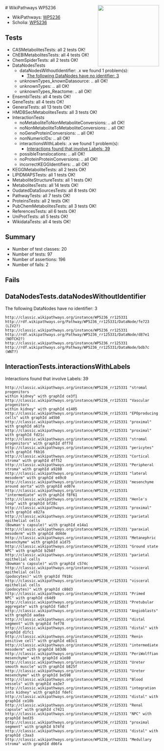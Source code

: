 <img style="float: right; width: 200px" src="https://upload.wikimedia.org/wikipedia/commons/thumb/8/83/Wplogo_with_text_500.png/640px-Wplogo_with_text_500.png" />
# WikiPathways WP5236

* WikiPathways: [WP5236](https://wikipathways.org/pathways/WP5236)
* Scholia: [WP5236](https://scholia.toolforge.org/wikipathways/WP5236)
## Tests
* CASMetabolitesTests: all 2 tests OK!
* ChEBIMetabolitesTests: all 4 tests OK!
* ChemSpiderTests: all 2 tests OK!
* DataNodesTests
    * dataNodesWithoutIdentifier: .x we found 1 problem(s):
        * [The following DataNodes have no identifier: 3](#d2d32fa2)
    * unknownTypes_knownDatasource: .. all OK!
    * unknownTypes: .. all OK!
    * unknownTypes_Reactome: .. all OK!
* EnsemblTests: all 4 tests OK!
* GeneTests: all 4 tests OK!
* GeneralTests: all 13 tests OK!
* HMDBSecMetabolitesTests: all 3 tests OK!
* InteractionTests
    * noMetaboliteToNonMetaboliteConversions: .. all OK!
    * noNonMetaboliteToMetaboliteConversions: .. all OK!
    * noGeneProteinConversions: .. all OK!
    * nonNumericIDs: .. all OK!
    * interactionsWithLabels: .x we found 1 problem(s):
        * [Interactions found that involve Labels: 39](#fe97a8ff)
    * possibleTranslocations: .. all OK!
    * noProteinProteinConversions: .. all OK!
    * incorrectKEGGIdentifiers: .. all OK!
* KEGGMetaboliteTests: all 2 tests OK!
* LIPIDMAPSTests: all 1 tests OK!
* MetaboliteStructureTests: all 1 tests OK!
* MetabolitesTests: all 14 tests OK!
* OudatedDataSourcesTests: all 8 tests OK!
* PathwayTests: all 7 tests OK!
* ProteinsTests: all 2 tests OK!
* PubChemMetabolitesTests: all 3 tests OK!
* ReferencesTests: all 6 tests OK!
* UniProtTests: all 5 tests OK!
* WikidataTests: all 4 tests OK!


## Summary

* Number of test classes: 20
* Number of tests: 97
* Number of assertions: 196
* Number of fails: 2

## Fails

<a name="d2d32fa2" />

## DataNodesTests.dataNodesWithoutIdentifier

The following DataNodes have no identifier: 3
```
http://classic.wikipathways.org/instance/WP5236_rr125331 http://rdf.wikipathways.org/Pathway/WP5236_rr125331/DataNode/fe723 (LIV2?)
http://classic.wikipathways.org/instance/WP5236_rr125331 http://rdf.wikipathways.org/Pathway/WP5236_rr125331/DataNode/d87e1 (NOTCH2?)
http://classic.wikipathways.org/instance/WP5236_rr125331 http://rdf.wikipathways.org/Pathway/WP5236_rr125331/DataNode/bdb7c (WNT?)
```

<a name="fe97a8ff" />

## InteractionTests.interactionsWithLabels

Interactions found that involve Labels: 39
```
http://classic.wikipathways.org/instance/WP5236_rr125331 "stromal
progenitors
within kidney" with graphId ce3f1
http://classic.wikipathways.org/instance/WP5236_rr125331 "Vascular progenitors
within kidney" with graphId e1405
http://classic.wikipathways.org/instance/WP5236_rr125331 "EPOproducing
cells" with graphId a45b0
http://classic.wikipathways.org/instance/WP5236_rr125331 "proximal" with graphId a61fa
http://classic.wikipathways.org/instance/WP5236_rr125331 "proximal" with graphId fd21c
http://classic.wikipathways.org/instance/WP5236_rr125331 "stromal
progenitors" with graphId dff7d
http://classic.wikipathways.org/instance/WP5236_rr125331 "pericytes" with graphId f6b16
http://classic.wikipathways.org/instance/WP5236_rr125331 "Cortical stroma" with graphId dff52
http://classic.wikipathways.org/instance/WP5236_rr125331 "Peripheral stroma" with graphId a9280
http://classic.wikipathways.org/instance/WP5236_rr125331 "lateral
mesoderm" with graphId e49c0
http://classic.wikipathways.org/instance/WP5236_rr125331 "mesenchyme
around aorta" with graphId ed07e
http://classic.wikipathways.org/instance/WP5236_rr125331 "intermediate" with graphId f8f61
http://classic.wikipathways.org/instance/WP5236_rr125331 "Henle's loop" with graphId bf28c
http://classic.wikipathways.org/instance/WP5236_rr125331 "proximal" with graphId e827a
http://classic.wikipathways.org/instance/WP5236_rr125331 "parietal
epithelial cells
(Bowman's capsule)" with graphId e14a1
http://classic.wikipathways.org/instance/WP5236_rr125331 "paraxial
mesoderm" with graphId dd4de
http://classic.wikipathways.org/instance/WP5236_rr125331 "Metanephric
mesenchyme" with graphId a1d75
http://classic.wikipathways.org/instance/WP5236_rr125331 "Ground state
NPC" with graphId b2b8f
http://classic.wikipathways.org/instance/WP5236_rr125331 "parietal
epithelial cells
(Bowman's capsule)" with graphId c574c
http://classic.wikipathways.org/instance/WP5236_rr125331 "visceral 
epithelial cells
(podocytes)" with graphId f918c
http://classic.wikipathways.org/instance/WP5236_rr125331 "visceral 
epithelial cells
(podocytes)" with graphId c88d3
http://classic.wikipathways.org/instance/WP5236_rr125331 "Primed
NPC" with graphId c64d9
http://classic.wikipathways.org/instance/WP5236_rr125331 "Pretubular
aggregate" with graphId fa8cf
http://classic.wikipathways.org/instance/WP5236_rr125331 "Angioblasts" with graphId aadaa
http://classic.wikipathways.org/instance/WP5236_rr125331 "distal segment" with graphId fef78
http://classic.wikipathways.org/instance/WP5236_rr125331 "distal" with graphId d1fc1
http://classic.wikipathways.org/instance/WP5236_rr125331 "Renin positive cell" with graphId e83c1
http://classic.wikipathways.org/instance/WP5236_rr125331 "intermediate
mesoderm" with graphId b83d6
http://classic.wikipathways.org/instance/WP5236_rr125331 "PeriWolffian
mesenchyme" with graphId a1e80
http://classic.wikipathways.org/instance/WP5236_rr125331 "Ureter
smooth muscle" with graphId b825f
http://classic.wikipathways.org/instance/WP5236_rr125331 "Ureter
mesenchyme" with graphId be598
http://classic.wikipathways.org/instance/WP5236_rr125331 "Blood vessels" with graphId ea3e7
http://classic.wikipathways.org/instance/WP5236_rr125331 "integration 
into kidney" with graphId fdefc
http://classic.wikipathways.org/instance/WP5236_rr125331 "distal" with graphId ce10b
http://classic.wikipathways.org/instance/WP5236_rr125331 "Renal capsule" with graphId c7421
http://classic.wikipathways.org/instance/WP5236_rr125331 "NPC" with graphId bed35
http://classic.wikipathways.org/instance/WP5236_rr125331 "proximal segment" with graphId b74fd
http://classic.wikipathways.org/instance/WP5236_rr125331 "distal" with graphId c3aa3
http://classic.wikipathways.org/instance/WP5236_rr125331 "Medullary stroma" with graphId d06fa
```

